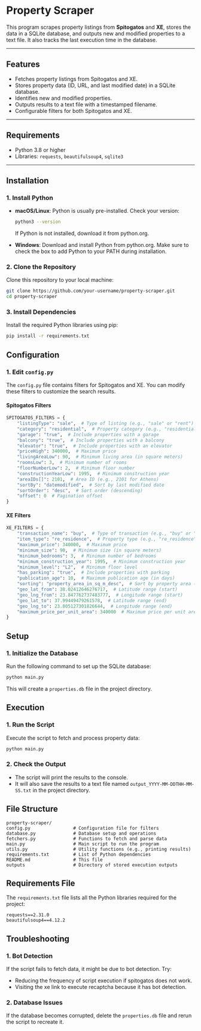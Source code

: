 
# Property Scraper

This program scrapes property listings from **Spitogatos** and **XE**, stores the data in a SQLite database, and outputs new and modified properties to a text file. It also tracks the last execution time in the database.

---

## Features
- Fetches property listings from Spitogatos and XE.
- Stores property data (ID, URL, and last modified date) in a SQLite database.
- Identifies new and modified properties.
- Outputs results to a text file with a timestamped filename.
- Configurable filters for both Spitogatos and XE.

---

## Requirements
- Python 3.8 or higher
- Libraries: `requests`, `beautifulsoup4`, `sqlite3`

---

## Installation

### 1. Install Python
- **macOS/Linux**: Python is usually pre-installed. Check your version:
  ```bash
  python3 --version
  ```
  If Python is not installed, download it from python.org.

- **Windows**: Download and install Python from python.org. Make sure to check the box to add Python to your PATH during installation.

### 2. Clone the Repository
Clone this repository to your local machine:
```bash
git clone https://github.com/your-username/property-scraper.git
cd property-scraper
```

### 3. Install Dependencies
Install the required Python libraries using pip:
```bash
pip install -r requirements.txt
```

## Configuration
### 1. Edit `config.py`
The `config.py` file contains filters for Spitogatos and XE. You can modify these filters to customize the search results.

#### Spitogatos Filters
```python
SPITOGATOS_FILTERS = {
    "listingType": "sale",  # Type of listing (e.g., "sale" or "rent")
    "category": "residential",  # Property category (e.g., "residential")
    "garage": "true",  # Include properties with a garage
    "balcony": "true",  # Include properties with a balcony
    "elevator": "true",  # Include properties with an elevator
    "priceHigh": 340000,  # Maximum price
    "livingAreaLow": 90,  # Minimum living area (in square meters)
    "roomsLow": 3,  # Minimum number of rooms
    "floorNumberLow": 2,  # Minimum floor number
    "constructionYearLow": 1995,  # Minimum construction year
    "areaIDs[]": 2101,  # Area ID (e.g., 2101 for Athens)
    "sortBy": "datemodified",  # Sort by last modified date
    "sortOrder": "desc",  # Sort order (descending)
    "offset": 0  # Pagination offset
}
```

#### XE Filters
```python
XE_FILTERS = {
    "transaction_name": "buy",  # Type of transaction (e.g., "buy" or "rent")
    "item_type": "re_residence",  # Property type (e.g., "re_residence")
    "maximum_price": 340000,  # Maximum price
    "minimum_size": 90,  # Minimum size (in square meters)
    "minimum_bedrooms": 3,  # Minimum number of bedrooms
    "minimum_construction_year": 1995,  # Minimum construction year
    "minimum_level": "L2",  # Minimum floor level
    "has_parking": "true",  # Include properties with parking
    "publication_age": 10,  # Maximum publication age (in days)
    "sorting": "property_area_in_sq_m_desc",  # Sort by property area (descending)
    "geo_lat_from": 38.02412646276717,  # Latitude range (start)
    "geo_lng_from": 23.847762737483777,  # Longitude range (start)
    "geo_lat_to": 37.99449479261578,  # Latitude range (end)
    "geo_lng_to": 23.805127301826644,  # Longitude range (end)
    "maximum_price_per_unit_area": 340000  # Maximum price per unit area
}
```

## Setup
### 1. Initialize the Database
Run the following command to set up the SQLite database:
```bash
python main.py
```
This will create a `properties.db` file in the project directory.

## Execution
### 1. Run the Script
Execute the script to fetch and process property data:
```bash
python main.py
```

### 2. Check the Output
- The script will print the results to the console.
- It will also save the results to a text file named `output_YYYY-MM-DDTHH-MM-SS.txt` in the project directory.

## File Structure
```
property-scraper/
config.py                # Configuration file for filters
database.py              # Database setup and operations
fetchers.py              # Functions to fetch and parse data
main.py                  # Main script to run the program
utils.py                 # Utility functions (e.g., printing results)
requirements.txt         # List of Python dependencies
README.md                # This file
outputs                  # Directory of stored execution outputs
```

## Requirements File
The `requirements.txt` file lists all the Python libraries required for the project:
```
requests==2.31.0
beautifulsoup4==4.12.2
```

## Troubleshooting
### 1. Bot Detection
If the script fails to fetch data, it might be due to bot detection. Try:
- Reducing the frequency of script execution if spitogatos does not work.
- Visiting the xe link to execute recaptcha because it has bot detection.

### 2. Database Issues
If the database becomes corrupted, delete the `properties.db` file and rerun the script to recreate it.
